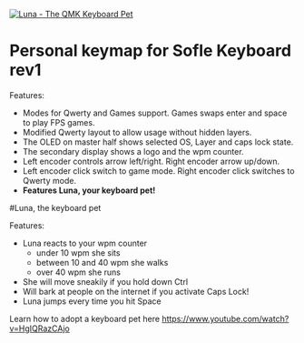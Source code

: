 [![Luna - The QMK Keyboard Pet](https://github.com/HellSingCoder/qmk_firmware/blob/master/keyboards/sofle/keymaps/HellSingCoder/luna.jpg)](https://www.youtube.com/watch?v=HgIQRazCAjo)

# Personal keymap for Sofle Keyboard rev1


Features:

- Modes for Qwerty and Games support. Games swaps enter and space to play FPS games.
- Modified Qwerty layout to allow usage without hidden layers.
- The OLED on master half shows selected OS, Layer and caps lock state.
- The secondary display shows a logo and the wpm counter.
- Left encoder controls arrow left/right. Right encoder arrow up/down.
- Left encoder click switch to game mode. Right encoder click switches to Qwerty mode.
- **Features Luna, your keyboard pet!**

#Luna, the keyboard pet

Features:
- Luna reacts to your wpm counter
    - under 10 wpm she sits
    - between 10 and 40 wpm she walks
    - over 40 wpm she runs
- She will move sneakily if you hold down Ctrl
- Will bark at people on the internet if you activate Caps Lock!
- Luna jumps every time you hit Space


Learn how to adopt a keyboard pet here
https://www.youtube.com/watch?v=HgIQRazCAjo
